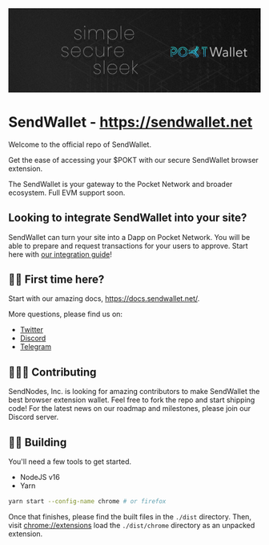 <img src="./docs/img/1500x500.jpeg"/>

# SendWallet - https://sendwallet.net

Welcome to the official repo of SendWallet.

Get the ease of accessing your $POKT with our secure SendWallet browser extension.

The SendWallet is your gateway to the Pocket Network and broader ecosystem. Full EVM support soon.

## Looking to integrate SendWallet into your site?

SendWallet can turn your site into a Dapp on Pocket Network. You will be able to prepare and request transactions for your users to approve. Start here with [our integration guide](/docs/integration.md)!

## 🙋‍♀️ First time here?

Start with our amazing docs, https://docs.sendwallet.net/.

More questions, please find us on:

- [Twitter](https://twitter.com/POKTWallet)
- [Discord](https://discord.gg/Gh76tPkjTn)
- [Telegram](https://t.me/poktwallet)

## 👩🏻‍💻 Contributing

SendNodes, Inc. is looking for amazing contributors to make SendWallet the best browser extension wallet. Feel free to fork the repo and start shipping code! For the latest news on our roadmap and milestones, please join our Discord server.

## 👷‍♀️ Building

You'll need a few tools to get started.

- NodeJS v16
- Yarn

```sh
yarn start --config-name chrome # or firefox
```

Once that finishes, please find the built files in the `./dist` directory. Then, visit <a href="chrome://extensions">chrome://extensions</a> load the `./dist/chrome` directory as an unpacked extension.
